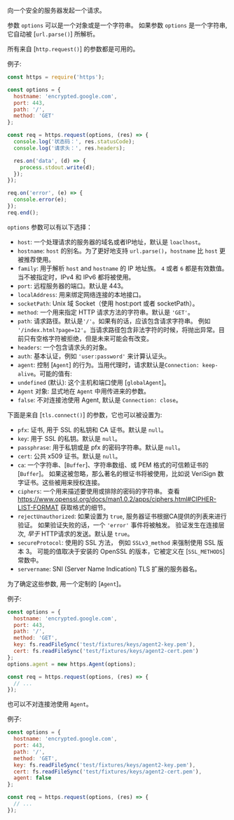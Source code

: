 <!-- YAML
added: v0.3.6
-->

向一个安全的服务器发起一个请求。

参数 `options` 可以是一个对象或是一个字符串。
如果参数 `options` 是一个字符串, 它自动被 [`url.parse()`] 所解析。

所有来自 [`http.request()`] 的参数都是可用的。

例子:

```js
const https = require('https');

const options = {
  hostname: 'encrypted.google.com',
  port: 443,
  path: '/',
  method: 'GET'
};

const req = https.request(options, (res) => {
  console.log('状态码：', res.statusCode);
  console.log('请求头：', res.headers);

  res.on('data', (d) => {
    process.stdout.write(d);
  });
});

req.on('error', (e) => {
  console.error(e);
});
req.end();
```

`options` 参数可以有以下选择：

- `host`: 一个处理请求的服务器的域名或者IP地址，默认是 `loaclhost`。
- `hostname`: `host` 的别名。为了更好地支持 `url.parse()`，`hostname` 比 `host` 更被推荐使用。
- `family`: 用于解析 `host` and `hostname` 的 IP 地址族。
  `4` 或者 `6` 都是有效数值。当不被指定时，IPv4 和 IPv6 都将被使用。
- `port`: 远程服务器的端口。默认是 443。
- `localAddress`: 用来绑定网络连接的本地接口。
- `socketPath`: Unix 域 Socket（使用 host:port 或者 socketPath）。
- `method`: 一个用来指定 HTTP 请求方法的字符串。默认是 `'GET'`。
- `path`: 请求路径。默认是`'/'`。如果有的话，应该包含请求字符串。
  例如 `'/index.html?page=12'`。当请求路径包含非法字符的时候，将抛出异常。目前只有空格字符被拒绝，但是未来可能会有改变。
- `headers`: 一个包含请求头的对象。
- `auth`: 基本认证，例如 `'user:password'` 来计算认证头。
- `agent`: 控制 [`Agent`] 的行为。当用代理时，请求默认是`Connection: keep-alive`。可能的值有:
 - `undefined` (默认): 这个主机和端口使用 [`globalAgent`]。
 - `Agent` 对象: 显式地在 `Agent` 中用传进来的参数。
 - `false`: 不对连接池使用 Agent, 默认是 `Connection: close`。

下面是来自 [`tls.connect()`] 的参数，它也可以被设置为:

- `pfx`: 证书, 用于 SSL 的私钥和 CA 证书。默认是 `null`。
- `key`: 用于 SSL 的私钥。默认是 `null`。
- `passphrase`: 用于私钥或是 pfx 的密码字符串。默认是 `null`。
- `cert`: 公共 x509 证书。默认是 `null`。
- `ca`: 一个字符串、[`Buffer`]、字符串数组、或 PEM 格式的可信赖证书的 [`Buffer`]。 
  如果这被忽略，那么著名的根证书将被使用，比如说 VeriSign 数字证书。这些被用来授权连接。
- `ciphers`: 一个用来描述要使用或排除的密码的字符串。
  查看 <https://www.openssl.org/docs/man1.0.2/apps/ciphers.html#CIPHER-LIST-FORMAT> 获取格式的细节。
- `rejectUnauthorized`: 如果设置为 `true`, 服务器证书根据CA提供的列表来进行验证。 
  如果验证失败的话，一个 `'error'` 事件将被触发。
  验证发生在连接层次, *早于* HTTP请求的发送。默认是 `true`。
- `secureProtocol`: 使用的 SSL 方法，
  例如 `SSLv3_method` 来强制使用 SSL 版本 3。
  可能的值取决于安装的 OpenSSL 的版本，它被定义在 [`SSL_METHODS`] 常数中。
- `servername`: SNI (Server Name Indication) TLS 扩展的服务器名。

为了确定这些参数, 用一个定制的 [`Agent`]。

例子:

```js
const options = {
  hostname: 'encrypted.google.com',
  port: 443,
  path: '/',
  method: 'GET',
  key: fs.readFileSync('test/fixtures/keys/agent2-key.pem'),
  cert: fs.readFileSync('test/fixtures/keys/agent2-cert.pem')
};
options.agent = new https.Agent(options);

const req = https.request(options, (res) => {
  // ...
});
```

也可以不对连接池使用 `Agent`。

例子:

```js
const options = {
  hostname: 'encrypted.google.com',
  port: 443,
  path: '/',
  method: 'GET',
  key: fs.readFileSync('test/fixtures/keys/agent2-key.pem'),
  cert: fs.readFileSync('test/fixtures/keys/agent2-cert.pem'),
  agent: false
};

const req = https.request(options, (res) => {
  // ...
});
```

